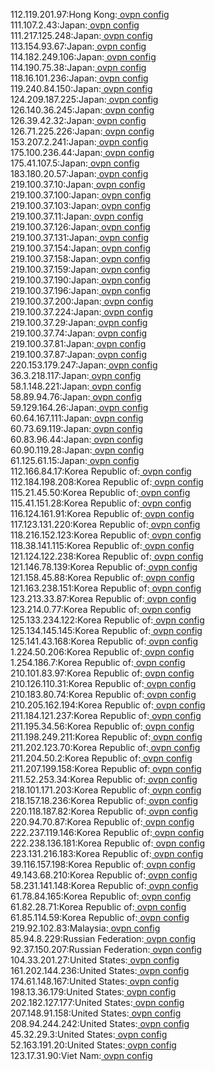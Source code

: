 112.119.201.97:Hong Kong:[ ovpn config](vpn/112_119_201_97.ovpn)  
111.107.2.43:Japan:[ ovpn config](vpn/111_107_2_43.ovpn)  
111.217.125.248:Japan:[ ovpn config](vpn/111_217_125_248.ovpn)  
113.154.93.67:Japan:[ ovpn config](vpn/113_154_93_67.ovpn)  
114.182.249.106:Japan:[ ovpn config](vpn/114_182_249_106.ovpn)  
114.190.75.38:Japan:[ ovpn config](vpn/114_190_75_38.ovpn)  
118.16.101.236:Japan:[ ovpn config](vpn/118_16_101_236.ovpn)  
119.240.84.150:Japan:[ ovpn config](vpn/119_240_84_150.ovpn)  
124.209.187.225:Japan:[ ovpn config](vpn/124_209_187_225.ovpn)  
126.140.36.245:Japan:[ ovpn config](vpn/126_140_36_245.ovpn)  
126.39.42.32:Japan:[ ovpn config](vpn/126_39_42_32.ovpn)  
126.71.225.226:Japan:[ ovpn config](vpn/126_71_225_226.ovpn)  
153.207.2.241:Japan:[ ovpn config](vpn/153_207_2_241.ovpn)  
175.100.236.44:Japan:[ ovpn config](vpn/175_100_236_44.ovpn)  
175.41.107.5:Japan:[ ovpn config](vpn/175_41_107_5.ovpn)  
183.180.20.57:Japan:[ ovpn config](vpn/183_180_20_57.ovpn)  
219.100.37.10:Japan:[ ovpn config](vpn/219_100_37_10.ovpn)  
219.100.37.100:Japan:[ ovpn config](vpn/219_100_37_100.ovpn)  
219.100.37.103:Japan:[ ovpn config](vpn/219_100_37_103.ovpn)  
219.100.37.11:Japan:[ ovpn config](vpn/219_100_37_11.ovpn)  
219.100.37.126:Japan:[ ovpn config](vpn/219_100_37_126.ovpn)  
219.100.37.131:Japan:[ ovpn config](vpn/219_100_37_131.ovpn)  
219.100.37.154:Japan:[ ovpn config](vpn/219_100_37_154.ovpn)  
219.100.37.158:Japan:[ ovpn config](vpn/219_100_37_158.ovpn)  
219.100.37.159:Japan:[ ovpn config](vpn/219_100_37_159.ovpn)  
219.100.37.190:Japan:[ ovpn config](vpn/219_100_37_190.ovpn)  
219.100.37.196:Japan:[ ovpn config](vpn/219_100_37_196.ovpn)  
219.100.37.200:Japan:[ ovpn config](vpn/219_100_37_200.ovpn)  
219.100.37.224:Japan:[ ovpn config](vpn/219_100_37_224.ovpn)  
219.100.37.29:Japan:[ ovpn config](vpn/219_100_37_29.ovpn)  
219.100.37.74:Japan:[ ovpn config](vpn/219_100_37_74.ovpn)  
219.100.37.81:Japan:[ ovpn config](vpn/219_100_37_81.ovpn)  
219.100.37.87:Japan:[ ovpn config](vpn/219_100_37_87.ovpn)  
220.153.179.247:Japan:[ ovpn config](vpn/220_153_179_247.ovpn)  
36.3.218.117:Japan:[ ovpn config](vpn/36_3_218_117.ovpn)  
58.1.148.221:Japan:[ ovpn config](vpn/58_1_148_221.ovpn)  
58.89.94.76:Japan:[ ovpn config](vpn/58_89_94_76.ovpn)  
59.129.164.26:Japan:[ ovpn config](vpn/59_129_164_26.ovpn)  
60.64.167.111:Japan:[ ovpn config](vpn/60_64_167_111.ovpn)  
60.73.69.119:Japan:[ ovpn config](vpn/60_73_69_119.ovpn)  
60.83.96.44:Japan:[ ovpn config](vpn/60_83_96_44.ovpn)  
60.90.119.28:Japan:[ ovpn config](vpn/60_90_119_28.ovpn)  
61.125.61.15:Japan:[ ovpn config](vpn/61_125_61_15.ovpn)  
112.166.84.17:Korea Republic of:[ ovpn config](vpn/112_166_84_17.ovpn)  
112.184.198.208:Korea Republic of:[ ovpn config](vpn/112_184_198_208.ovpn)  
115.21.45.50:Korea Republic of:[ ovpn config](vpn/115_21_45_50.ovpn)  
115.41.151.28:Korea Republic of:[ ovpn config](vpn/115_41_151_28.ovpn)  
116.124.161.91:Korea Republic of:[ ovpn config](vpn/116_124_161_91.ovpn)  
117.123.131.220:Korea Republic of:[ ovpn config](vpn/117_123_131_220.ovpn)  
118.216.152.123:Korea Republic of:[ ovpn config](vpn/118_216_152_123.ovpn)  
118.38.141.115:Korea Republic of:[ ovpn config](vpn/118_38_141_115.ovpn)  
121.124.122.238:Korea Republic of:[ ovpn config](vpn/121_124_122_238.ovpn)  
121.146.78.139:Korea Republic of:[ ovpn config](vpn/121_146_78_139.ovpn)  
121.158.45.88:Korea Republic of:[ ovpn config](vpn/121_158_45_88.ovpn)  
121.163.238.151:Korea Republic of:[ ovpn config](vpn/121_163_238_151.ovpn)  
123.213.33.87:Korea Republic of:[ ovpn config](vpn/123_213_33_87.ovpn)  
123.214.0.77:Korea Republic of:[ ovpn config](vpn/123_214_0_77.ovpn)  
125.133.234.122:Korea Republic of:[ ovpn config](vpn/125_133_234_122.ovpn)  
125.134.145.145:Korea Republic of:[ ovpn config](vpn/125_134_145_145.ovpn)  
125.141.43.168:Korea Republic of:[ ovpn config](vpn/125_141_43_168.ovpn)  
1.224.50.206:Korea Republic of:[ ovpn config](vpn/1_224_50_206.ovpn)  
1.254.186.7:Korea Republic of:[ ovpn config](vpn/1_254_186_7.ovpn)  
210.101.83.97:Korea Republic of:[ ovpn config](vpn/210_101_83_97.ovpn)  
210.126.110.31:Korea Republic of:[ ovpn config](vpn/210_126_110_31.ovpn)  
210.183.80.74:Korea Republic of:[ ovpn config](vpn/210_183_80_74.ovpn)  
210.205.162.194:Korea Republic of:[ ovpn config](vpn/210_205_162_194.ovpn)  
211.184.121.237:Korea Republic of:[ ovpn config](vpn/211_184_121_237.ovpn)  
211.195.34.56:Korea Republic of:[ ovpn config](vpn/211_195_34_56.ovpn)  
211.198.249.211:Korea Republic of:[ ovpn config](vpn/211_198_249_211.ovpn)  
211.202.123.70:Korea Republic of:[ ovpn config](vpn/211_202_123_70.ovpn)  
211.204.50.2:Korea Republic of:[ ovpn config](vpn/211_204_50_2.ovpn)  
211.207.199.158:Korea Republic of:[ ovpn config](vpn/211_207_199_158.ovpn)  
211.52.253.34:Korea Republic of:[ ovpn config](vpn/211_52_253_34.ovpn)  
218.101.171.203:Korea Republic of:[ ovpn config](vpn/218_101_171_203.ovpn)  
218.157.18.236:Korea Republic of:[ ovpn config](vpn/218_157_18_236.ovpn)  
220.118.187.82:Korea Republic of:[ ovpn config](vpn/220_118_187_82.ovpn)  
220.94.70.87:Korea Republic of:[ ovpn config](vpn/220_94_70_87.ovpn)  
222.237.119.146:Korea Republic of:[ ovpn config](vpn/222_237_119_146.ovpn)  
222.238.136.181:Korea Republic of:[ ovpn config](vpn/222_238_136_181.ovpn)  
223.131.216.183:Korea Republic of:[ ovpn config](vpn/223_131_216_183.ovpn)  
39.116.157.198:Korea Republic of:[ ovpn config](vpn/39_116_157_198.ovpn)  
49.143.68.210:Korea Republic of:[ ovpn config](vpn/49_143_68_210.ovpn)  
58.231.141.148:Korea Republic of:[ ovpn config](vpn/58_231_141_148.ovpn)  
61.78.84.165:Korea Republic of:[ ovpn config](vpn/61_78_84_165.ovpn)  
61.82.28.71:Korea Republic of:[ ovpn config](vpn/61_82_28_71.ovpn)  
61.85.114.59:Korea Republic of:[ ovpn config](vpn/61_85_114_59.ovpn)  
219.92.102.83:Malaysia:[ ovpn config](vpn/219_92_102_83.ovpn)  
85.94.8.229:Russian Federation:[ ovpn config](vpn/85_94_8_229.ovpn)  
92.37.150.207:Russian Federation:[ ovpn config](vpn/92_37_150_207.ovpn)  
104.33.201.27:United States:[ ovpn config](vpn/104_33_201_27.ovpn)  
161.202.144.236:United States:[ ovpn config](vpn/161_202_144_236.ovpn)  
174.61.148.167:United States:[ ovpn config](vpn/174_61_148_167.ovpn)  
198.13.36.179:United States:[ ovpn config](vpn/198_13_36_179.ovpn)  
202.182.127.177:United States:[ ovpn config](vpn/202_182_127_177.ovpn)  
207.148.91.158:United States:[ ovpn config](vpn/207_148_91_158.ovpn)  
208.94.244.242:United States:[ ovpn config](vpn/208_94_244_242.ovpn)  
45.32.29.3:United States:[ ovpn config](vpn/45_32_29_3.ovpn)  
52.163.191.20:United States:[ ovpn config](vpn/52_163_191_20.ovpn)  
123.17.31.90:Viet Nam:[ ovpn config](vpn/123_17_31_90.ovpn)  
